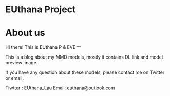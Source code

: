 # EUthana Project 


# About us
Hi there! This is EUthana P & EVE ^^ 

This is a blog about my MMD models, mostly it contains DL link and model preview image.

If you have any question about these models, please contact me on Twitter or email.

Tiwtter : EUthana_Lau     Email: euthana@outlook.com
